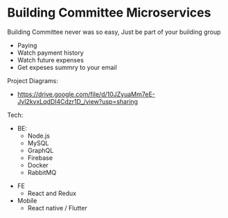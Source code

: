 # Building Committee Microservices

Building Committee never was so easy, Just be part of your building group
 - Paying
 - Watch payment history
 - Watch future expenses
 - Get expeses summry to your email

Project Diagrams:

  - https://drive.google.com/file/d/10JZyuaMm7eE-Jyl2kvxLqdDl4Cdzr1D_/view?usp=sharing

Tech:
  * BE:
    - Node.js
    - MySQL
    - GraphQL
    - Firebase
    - Docker
    - RabbitMQ
  - FE
    - React and Redux
  - Mobile
    - React native / Flutter 
